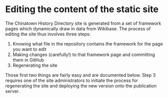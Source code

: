 # Editing the content of the static site
The Chinatown History Directory site is generated from a set of framework pages which dynamically draw in data from Wikibase. The process of editing the site thus involves three steps:
1. Knowing what file in the repository contains the framework for the page you want to edit
2. Making changes (carefully!) to that framework page and committing them in GitHub
3. Regenerating the site

Those first two things are fairly easy and are documented below. Step 3 requires one of the site administrators to initiate the process for regenerating the site and deploying the new version onto the publication server.
